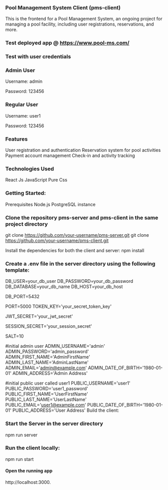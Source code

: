 ### Pool Management System Client (pms-client)
This is the frontend for a Pool Management System, an ongoing project for managing a pool facility, including user registrations, reservations, and more.

### Test deployed app @ https://www.pool-ms.com/
### Test with user credentials
### Admin User
Username: admin

Password: 123456

### Regular User
Username: user1

Password: 123456


### Features
User registration and authentication
Reservation system for pool activities
Payment account management
Check-in and activity tracking


### Technologies Used
React Js
JavaScript
Pure Css

### Getting Started:

Prerequisites
Node.js
PostgreSQL instance

### Clone the repository pms-server and pms-client in the same project directory 
git clone https://github.com/your-username/pms-server.git
git clone https://github.com/your-username/pms-client.git

Install the dependencies for both the client and server:
npm install


### Create a .env file in the server directory using the following template:

DB_USER=your_db_user
DB_PASSWORD=your_db_password
DB_DATABASE=your_db_name
DB_HOST=your_db_host

DB_PORT=5432

PORT=5000
TOKEN_KEY='your_secret_token_key'

JWT_SECRET='your_jwt_secret'

SESSION_SECRET='your_session_secret'

SALT=10

#initial admin user
ADMIN_USERNAME='admin'
ADMIN_PASSWORD='admin_password'
ADMIN_FIRST_NAME='AdminFirstName'
ADMIN_LAST_NAME='AdminLastName'
ADMIN_EMAIL='admin@example.com'
ADMIN_DATE_OF_BIRTH='1980-01-01'
ADMIN_ADDRESS='Admin Address'

#initial public user called user1
PUBLIC_USERNAME='user1'
PUBLIC_PASSWORD='user1_password'
PUBLIC_FIRST_NAME='UserFirstName'
PUBLIC_LAST_NAME='UserLastName'
PUBLIC_EMAIL='user1@example.com'
PUBLIC_DATE_OF_BIRTH='1980-01-01'
PUBLIC_ADDRESS='User Address'
Build the client:


### Start the Server in the server directory
npm run server


### Run the client locally:
npm run start


#### Open the running app
http://localhost:3000.


